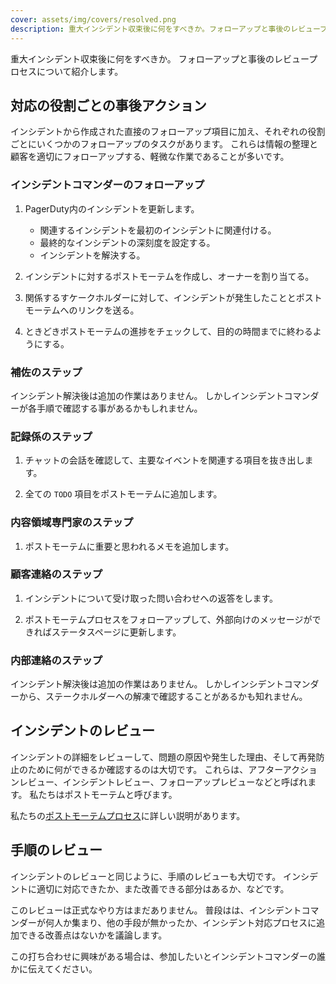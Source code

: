 ```yaml
---
cover: assets/img/covers/resolved.png
description: 重大インシデント収束後に何をすべきか。フォローアップと事後のレビュープロセスについて紹介します。
---
```


重大インシデント収束後に何をすべきか。
フォローアップと事後のレビュープロセスについて紹介します。

## 対応の役割ごとの事後アクション

インシデントから作成された直接のフォローアップ項目に加え、それぞれの役割ごとにいくつかのフォローアップのタスクがあります。
これらは情報の整理と顧客を適切にフォローアップする、軽微な作業であることが多いです。

### インシデントコマンダーのフォローアップ

1. PagerDuty内のインシデントを更新します。
    * 関連するインシデントを最初のインシデントに関連付ける。
    * 最終的なインシデントの深刻度を設定する。
    * インシデントを解決する。

1. インシデントに対するポストモーテムを作成し、オーナーを割り当てる。

1. 関係するすケークホルダーに対して、インシデントが発生したこととポストモーテムへのリンクを送る。

1. ときどきポストモーテムの進捗をチェックして、目的の時間までに終わるようにする。

### 補佐のステップ

インシデント解決後は追加の作業はありません。
しかしインシデントコマンダーが各手順で確認する事があるかもしれません。

### 記録係のステップ

1. チャットの会話を確認して、主要なイベントを関連する項目を抜き出します。

1. 全ての `TODO` 項目をポストモーテムに追加します。

### 内容領域専門家のステップ

1. ポストモーテムに重要と思われるメモを追加します。

### 顧客連絡のステップ

1. インシデントについて受け取った問い合わせへの返答をします。

1. ポストモーテムプロセスをフォローアップして、外部向けのメッセージができればステータスページに更新します。

### 内部連絡のステップ

インシデント解決後は追加の作業はありません。
しかしインシデントコマンダーから、ステークホルダーへの解凍で確認することがあるかも知れません。

## インシデントのレビュー

インシデントの詳細をレビューして、問題の原因や発生した理由、そして再発防止のために何ができるか確認するのは大切です。
これらは、アフターアクションレビュー、インシデントレビュー、フォローアップレビューなどと呼ばれます。
私たちはポストモーテムと呼びます。

私たちの[ポストモーテムプロセス](post_mortem_process.md)に詳しい説明があります。

## 手順のレビュー

インシデントのレビューと同じように、手順のレビューも大切です。
インシデントに適切に対応できたか、また改善できる部分はあるか、などです。

このレビューは正式なやり方はまだありません。
普段はは、インシデントコマンダーが何人か集まり、他の手段が無かったか、インシデント対応プロセスに追加できる改善点はないかを議論します。

この打ち合わせに興味がある場合は、参加したいとインシデントコマンダーの誰かに伝えてください。
